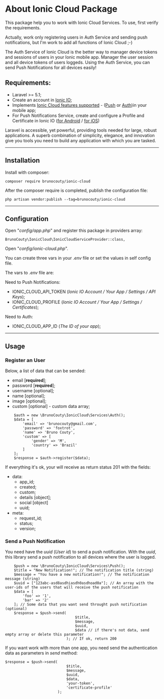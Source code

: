 # About Ionic Cloud Package

This package help you to work with Ionic Cloud Services. To use, first verify the requirements.

Actually, work only registering users in Auth Service and sending push notifications, but I'm work to add all functions of Ionic Cloud ;-)

The Auth Service of Ionic Cloud is the better way to manager device tokens and sessions of users in your Ionic mobile app. Manager the user session and all device tokens of users loggeds. Using the Auth Service, you can send Push Notifications for all devices easily!

## Requirements:

- Laravel >= 5.1;
- Create an account in [Ionic IO](https://apps.ionic.io/signup);
- Implements [Ionic Cloud features supported](https://docs.ionic.io/services/) - ([Push](https://docs.ionic.io/services/push/) or [Auth](https://docs.ionic.io/services/auth/))in your mobile app;
- For Push Notifications Service, create and configure a Profile and Certificate in Ionic IO ([for Android](https://docs.ionic.io/services/profiles/#android-fcm-project--server-key) / [for iOS](https://docs.ionic.io/services/profiles/#ios-push-certificate))

Laravel is accessible, yet powerful, providing tools needed for large, robust applications. A superb combination of simplicity, elegance, and innovation give you tools you need to build any application with which you are tasked.

--------------------

## Installation

Install with composer:

```
composer require brunocouty/ionic-cloud
```

After the composer require is completed, publish the configuration file:

```
php artisan vendor:publish --tag=brunocouty/ionic-cloud
```

--------------------

## Configuration

Open "*config/app.php*" and register this package in providers array:

``` 
BrunoCouty\IonicCloud\IonicCloudServiceProvider::class,
```

Open "*config/ionic-cloud.php*".

You can create three vars in your *.env* file or set the values in self config file.

The vars to *.env* file are:

Need to Push Notifications:

- IONIC_CLOUD_API_TOKEN (*Ionic IO Account / Your App / Settings / API Keys*);
- IONIC_CLOUD_PROFILE (*Ionic IO Account / Your App / Settings / Certificates*);

Need to Auth:

- IONIC_CLOUD_APP_ID (*The ID of your app*);

--------------------

## Usage

### Register an User

Below, a list of data that can be sended:

- email [**required**];
- password [**required**];
- username [optional];
- name [optional];
- image [optional];
- custom [optional] - custom data array;

```
    $auth = new \BrunoCouty\IonicCloud\Services\Auth();
    $data = [
        'email' => 'brunocouty@gmail.com',
        'password' => 'foxtrot',
        'name' => 'Bruno Couty',
        'custom' => [
            'gender' => 'M',
            'country' => 'Brazil'
        ]
    ];
    $response = $auth->register($data);
```

If everything it's ok, your will receive as return status 201 with the fields:

- data:
     - app_id;
     - created;
     - custom;
     - details [object];
     - social [object]
     - uuid;
- meta:
    - request_id;
    - status;
    - version;
     

### Send a Push Notification

You need have the *uuid* (*User id*) to send a push notification. With the *uuid*, this library send a push notification to all devices where the user is logged.

```
    $push = new \BrunoCouty\IonicCloud\Services\Push();
    $title = "New Notification!"; // The notification title (string)
    $message = "You have a new notification!"; // The notification message (string)
    $uuid = ["123abc-asd8asdhiasdh0asdhoad0a"]; // An array with the user-ids of the users that will receive the push notification
    $data = [
        'foo' => '1',
        'bar' => '2'
    ]; // Some data that you want send throught push notification (optional)
    $response = $push->send(
                                $title, 
                                $message, 
                                $uuid, 
                                $data // if there's not data, send empty array or delete this parameter
                            ); // If ok, return 200
```

If you want work with more than one app, you need send the authentication data as parameters in *send* method:

```
$response = $push->send(
                            $title, 
                            $message, 
                            $uuid, 
                            $data,
                            'your-token',
                            'certificate-profile'
                        );
```